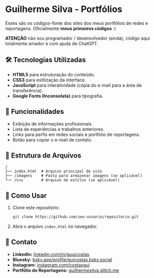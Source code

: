 # Guilherme Silva - Portfólios

Esses são os códigos-fonte dos sites dos meus portfólios de redes e reportagens. Oficialmente **meus primeiros códigos** :)

**ATENÇÃO** não sou programador / desenvolvedor (ainda), código aqui totalmente amador e com ajuda de ChatGPT.

## 🛠 Tecnologias Utilizadas
- **HTML5** para estruturação do conteúdo.
- **CSS3** para estilização da interface.
- **JavaScript** para interatividade (cópia do e-mail para a área de transferência).
- **Google Fonts (Inconsolata)** para tipografia.

## 📌 Funcionalidades
- Exibição de informações profissionais.
- Lista de experiências e trabalhos anteriores.
- Links para perfis em redes sociais e portfólio de reportagens.
- Botão para copiar o e-mail de contato.

## 📂 Estrutura de Arquivos
```
/
├── index.html  # Arquivo principal do site
├── /imagens    # Pasta para armazenar imagens (se aplicável)
└── /css        # Arquivo de estilos (se aplicável)
```

## 🚀 Como Usar
1. Clone este repositório:
   ```sh
   git clone https://github.com/seu-usuario/repositorio.git
   ```
2. Abra o arquivo `index.html` no navegador.

## 🔗 Contato
- **LinkedIn:** [linkedin.com/in/guuicostas](https://www.linkedin.com/in/guuicostas/)
- **Bluesky:** [bsky.app/profile/guicostas.bsky.social](https://bsky.app/profile/guicostas.bsky.social)
- **Instagram:** [instagram.com/costasgui](https://www.instagram.com/costasgui/)
- **Portfólio de Reportagens:** [guilhermesilva.glitch.me](https://guilhermesilva.glitch.me/)

